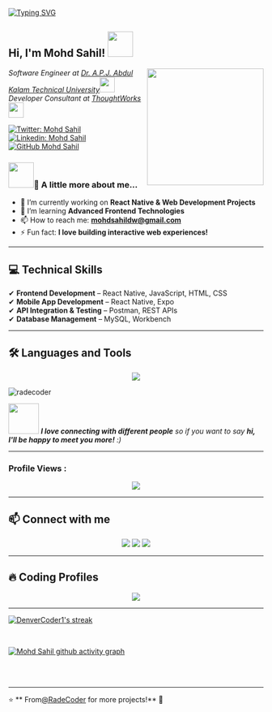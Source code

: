 <!-- Typing SVG              -->

[![Typing SVG](https://readme-typing-svg.herokuapp.com?font=Poppins&weight=600&duration=5001&align=center&pause=1100&color=0000FF&center=true&width=1035&lines=React+Native+Developer;Web+Developer;Android+Developer;Ai+Enthusiast)](https://git.io/typing-svg)
<h2> Hi, I'm Mohd Sahil! <img src="https://media.giphy.com/media/mGcNjsfWAjY5AEZNw6/giphy.gif" width="50"></h2>
<img align='right' src="https://media.giphy.com/media/ieyl9zmCjO4b4t6qoY/giphy.gif" width="230">
<p><em>Software Engineer at <a href="http://www.unb.br">Dr. A.P.J. Abdul Kalam Technical University</a><img src="https://media.giphy.com/media/fYSnHlufseco8Fh93Z/giphy.gif" width="30"></br>Developer Consultant at <a href="https://www.thoughtworks.com">ThoughtWorks</a><img src="https://media.giphy.com/media/WUlplcMpOCEmTGBtBW/giphy.gif" width="30"> 
</em></p>

[![Twitter: Mohd Sahil](https://img.shields.io/badge/Twitter-%231DA1F2.svg?style=for-the-badge&logo=twitter)](https://twitter.com/radecoding)
[![Linkedin: Mohd Sahil](https://img.shields.io/badge/-MohdSahil-blue?style=flat-square&logo=Linkedin&logoColor=white&link=https://www.linkedin.com/in/radecoder/)](https://www.linkedin.com/in/radecoder/)
[![GitHub Mohd Sahil](https://img.shields.io/github/followers/thaiane?label=follow&style=social)](https://github.com/radecoder)


### <img src="https://media.giphy.com/media/VgCDAzcKvsR6OM0uWg/giphy.gif" width="50">🚀 A little more about me...  
<!--## 🚀 About Me  -->
- 🔭 I’m currently working on **React Native & Web Development Projects**  
- 🌱 I’m learning **Advanced Frontend Technologies**    
- 📫 How to reach me: **mohdsahildw@gmail.com**  
- ⚡ Fun fact: **I love building interactive web experiences!**  

---

## 💻 Technical Skills  

✔ **Frontend Development** – React Native, JavaScript, HTML, CSS  
✔ **Mobile App Development** – React Native, Expo  
✔ **API Integration & Testing** – Postman, REST APIs  
✔ **Database Management** – MySQL, Workbench  

---

## 🛠️ Languages and Tools  
<p align="center">
  <img src="https://skillicons.dev/icons?i=html,css,js,react,bootstrap,postman,mysql,git,github" />
</p>


<p><img align="center" src="https://github-readme-stats.vercel.app/api/top-langs?username=radecoder&show_icons=true&locale=en&layout=compact" alt="radecoder" />
</p>
<!--<p>&nbsp;<img align="center" src="https://github-readme-stats.vercel.app/api?username=radecoder&show_icons=true&locale=en" alt="radecoder" /></p> -->



<!--```javascript
const sahil = {
  name: "Mohd Sahil",
  role: "Frontend Developer | React Native Enthusiast",
  pronouns: "he/him",
  skills: {
    frontend: ["React Native", "JavaScript", "HTML", "CSS", "Tailwind CSS"],
    backend: ["Java", "Spring Boot"],
    databases: ["MySQL"],
    tools: ["Postman", "Expo", "Git", "MySQL Workbench"]
  },
  projects: ["School Management App", "Breast Cancer Prediction System"],
  currentlyLearning: ["Tailwind CSS", "React Native Components"],
  funFact: "Loves turning UI ideas into smooth mobile experiences ⚡",
  challenge: "Working on real-world projects and leveling up daily!"
} -->



<img src="https://media.giphy.com/media/LnQjpWaON8nhr21vNW/giphy.gif" width="60"> <em><b>I love connecting with different people</b> so if you want to say <b>hi, I'll be happy to meet you more!</b> :)</em>




 <!-- <h1 align="center">Hi 👋, I'm Mohd Sahil</h1 -->
                                         


 <!--<img align="right" src="https://github.com/radecoder/github-stats-transparent/blob/output/generated/overview.svg"  width="400">-->
<!--        <h3 align="center">A passionate Frontend Developer and AI Enthusiast</h3>     -->


---

### Profile Views :
<p align="center">
   <img src="https://profile-counter.glitch.me/radecoder/count.svg" />
</p>


<!-- <br>

<p align="left"> <a href="https://github.com/ryo-ma/github-profile-trophy"><img src="https://github-profile-trophy.vercel.app/?username=radecoder" alt="radeoder" /></a> 
</p> -->

---
## 📫 Connect with me  
<p align="center">
  <a href="https://www.linkedin.com/in/radecoder"><img src="https://img.shields.io/badge/LinkedIn-blue?style=for-the-badge&logo=linkedin" /></a>
  <a href="https://twitter.com/radecoding"><img src="https://img.shields.io/badge/Twitter-%231DA1F2.svg?style=for-the-badge&logo=twitter&logoColor=white" /></a>
  <a href="mailto:mohdsahildw@gmail.com"><img src="https://img.shields.io/badge/Gmail-red?style=for-the-badge&logo=gmail&logoColor=white" /></a>
</p> 

---

## 🔥 Coding Profiles  
<p align="center">
<!--   <a href="https://leetcode.com/yourusername"><img src="https://img.shields.io/badge/Leetcode-orange?style=for-the-badge&logo=leetcode" /></a> -->
  <a href="https://www.codechef.com/users/radecoder"><img src="https://img.shields.io/badge/CodeChef-brown?style=for-the-badge&logo=codechef" /></a>
<!--   <a href="https://codeforces.com/profile/yourusername"><img src="https://img.shields.io/badge/Codeforces-blue?style=for-the-badge&logo=codeforces" /></a> -->
</p>

---

<!--Streak-->
<p >
  <a href="https://github.com/DenverCoder1/github-readme-streak-stats">
    <img title="Streak Stats 🔥" alt="DenverCoder1's streak" src="https://github-readme-streak-stats.herokuapp.com/?user=radecoder&theme=black-ice&hide_border=true&stroke=0000&background=060A0CD0&card_width=1100"/>
  </a>
</p>
<br/>

[![Mohd Sahil github activity graph](https://github-readme-activity-graph.vercel.app/graph?username=radecoder&bg_color=ffffff&color=080808&line=0a81ff&point=403d3d&area=true&hide_border=true)](https://github.com/ashutosh00710/github-readme-activity-graph)

<br/>
<br/>

---

⭐ ** From[@RadeCoder](https://github.com/radecoder) for more projects!** 🚀
